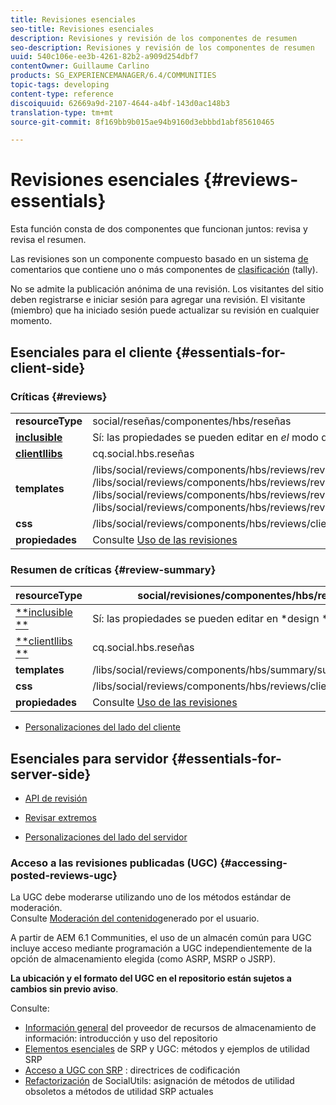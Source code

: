 ```yaml
---
title: Revisiones esenciales
seo-title: Revisiones esenciales
description: Revisiones y revisión de los componentes de resumen
seo-description: Revisiones y revisión de los componentes de resumen
uuid: 540c106e-ee3b-4261-82b2-a909d254dbf7
contentOwner: Guillaume Carlino
products: SG_EXPERIENCEMANAGER/6.4/COMMUNITIES
topic-tags: developing
content-type: reference
discoiquuid: 62669a9d-2107-4644-a4bf-143d0ac148b3
translation-type: tm+mt
source-git-commit: 8f169bb9b015ae94b9160d3ebbbd1abf85610465

---
```



# Revisiones esenciales {#reviews-essentials}

Esta función consta de dos componentes que funcionan juntos: revisa y revisa el resumen.

Las revisiones son un componente compuesto basado en un sistema [de](essentials-comments.md) comentarios que contiene uno o más componentes de [clasificación](rating-basics.md) (tally).

No se admite la publicación anónima de una revisión. Los visitantes del sitio deben registrarse e iniciar sesión para agregar una revisión. El visitante (miembro) que ha iniciado sesión puede actualizar su revisión en cualquier momento.

## Esenciales para el cliente {#essentials-for-client-side}

### Críticas {#reviews}

<table> 
 <tbody>
  <tr>
   <td> <strong>resourceType</strong></td> 
   <td>social/reseñas/componentes/hbs/reseñas</td> 
  </tr>
  <tr>
   <td> <a href="scf.md#add-or-include-a-communities-component"><strong>inclusible</strong></a></td> 
   <td>Sí: las propiedades se pueden editar en <i>el </i>modo de diseño</td> 
  </tr>
  <tr>
   <td> <a href="client-customize.md#clientlibs-for-scf"><strong>clientllibs</strong></a></td> 
   <td>cq.social.hbs.reseñas</td> 
  </tr>
  <tr>
   <td> <strong>templates</strong></td> 
   <td> /libs/social/reviews/components/hbs/reviews/reviews.hbs<br /> /libs/social/reviews/components/hbs/reviews/review/review.hbs<br /> /libs/social/reviews/components/hbs/reviews/review/status.hbs<br /> /libs/social/reviews/components/hbs/reviews/review/toolbar.hbs</td> 
  </tr>
  <tr>
   <td> <strong>css</strong></td> 
   <td> /libs/social/reviews/components/hbs/reviews/clientlibs/review.css</td> 
  </tr>
  <tr>
   <td><strong>propiedades</strong></td> 
   <td>Consulte <a href="reviews.md">Uso de las revisiones</a></td> 
  </tr>
 </tbody>
</table>

### Resumen de críticas {#review-summary}

| **resourceType** | social/revisiones/componentes/hbs/resumen |
|---|---|
| [**inclusible **](scf.md#add-or-include-a-communities-component) | Sí: las propiedades se pueden editar en *design *mode |
| [**clientllibs **](client-customize.md#clientlibs-for-scf) | cq.social.hbs.reseñas |
| **templates** | /libs/social/reviews/components/hbs/summary/summary.hbs |
| **css** | /libs/social/reviews/components/hbs/reviews/clientlibs/review.css |
| **propiedades** | Consulte [Uso de las revisiones](reviews.md) |

* [Personalizaciones del lado del cliente](client-customize.md)

## Esenciales para servidor {#essentials-for-server-side}

* [API de revisión](https://helpx.adobe.com/experience-manager/6-4/sites/developing/using/reference-materials/javadoc/com/adobe/cq/social/review/client/api/package-summary.html)

* [Revisar extremos](https://helpx.adobe.com/experience-manager/6-4/sites/developing/using/reference-materials/javadoc/com/adobe/cq/social/review/client/endpoints/package-summary.html)

* [Personalizaciones del lado del servidor](server-customize.md)

### Acceso a las revisiones publicadas (UGC) {#accessing-posted-reviews-ugc}

La UGC debe moderarse utilizando uno de los métodos estándar de moderación.\
Consulte [Moderación del contenido](moderate-ugc.md)generado por el usuario.

A partir de AEM 6.1 Communities, el uso de un almacén [](working-with-srp.md) común para UGC incluye acceso mediante programación a UGC independientemente de la opción de almacenamiento elegida (como ASRP, MSRP o JSRP).

**La ubicación y el formato del UGC en el repositorio están sujetos a cambios sin previo aviso**.

Consulte:

* [Información general](srp.md) del proveedor de recursos de almacenamiento de información: introducción y uso del repositorio
* [Elementos esenciales](srp-and-ugc.md) de SRP y UGC: métodos y ejemplos de utilidad SRP
* [Acceso a UGC con SRP](accessing-ugc-with-srp.md) : directrices de codificación
* [Refactorización](socialutils.md) de SocialUtils: asignación de métodos de utilidad obsoletos a métodos de utilidad SRP actuales

